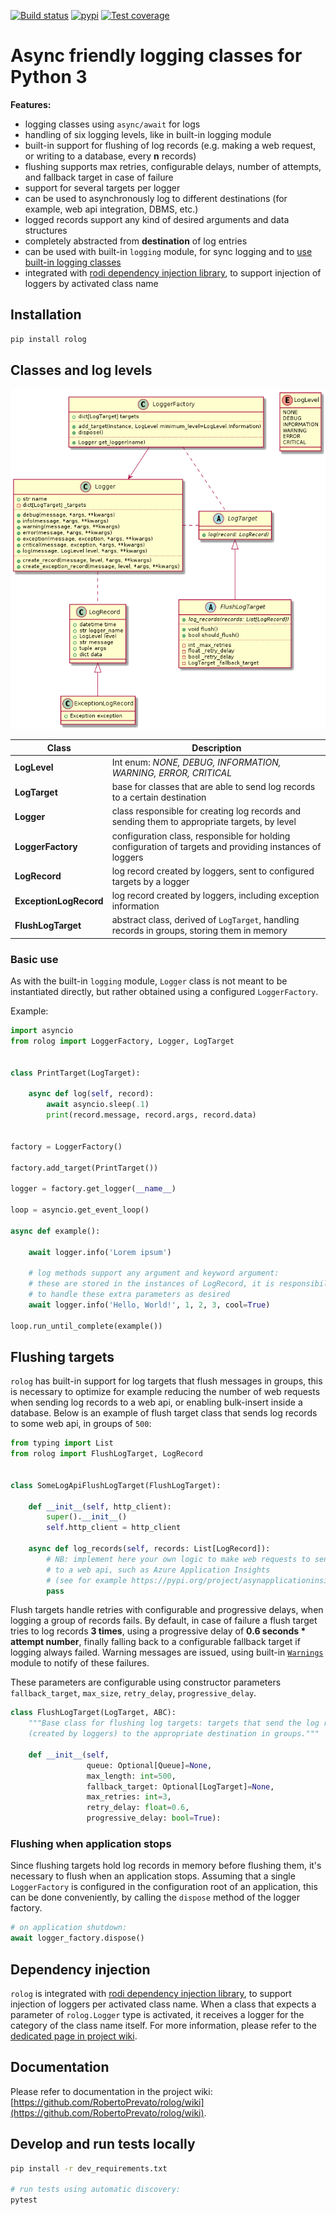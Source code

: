[![Build status](https://robertoprevato.visualstudio.com/rolog/_apis/build/status/rolog-CI)](https://robertoprevato.visualstudio.com/rolog/_build/latest?definitionId=-1) [![pypi](https://robertoprevato.vsrm.visualstudio.com/_apis/public/Release/badge/82014349-4c33-499c-b834-a13d016341b9/1/2)](https://pypi.org/project/rolog/) [![Test coverage](https://img.shields.io/azure-devops/coverage/robertoprevato/rolog/12.svg)](https://robertoprevato.visualstudio.com/rolog/_build?definitionId=12)

# Async friendly logging classes for Python 3

**Features:**
* logging classes using `async/await` for logs
* handling of six logging levels, like in built-in logging module
* built-in support for flushing of log records (e.g. making a web request, or writing to a database, every __n__ records)
* flushing supports max retries, configurable delays, number of attempts, and fallback target in case of failure
* support for several targets per logger
* can be used to asynchronously log to different destinations (for example, web api integration, DBMS, etc.)
* logged records support any kind of desired arguments and data structures
* completely abstracted from __destination__ of log entries
* can be used with built-in `logging` module, for sync logging and to [use built-in logging classes](https://docs.python.org/3/library/logging.handlers.html#module-logging.handlers)
* integrated with [rodi dependency injection library](https://pypi.org/project/rodi/), to support injection of loggers by activated class name

## Installation

```bash
pip install rolog
```

## Classes and log levels

![Classes](https://raw.githubusercontent.com/RobertoPrevato/rolog/master/documentation/classes.png "Classes")

|         Class          |                                               Description                                                |
| ---------------------- | -------------------------------------------------------------------------------------------------------- |
| **LogLevel**           | Int enum: _NONE, DEBUG, INFORMATION, WARNING, ERROR, CRITICAL_                                               |
| **LogTarget**          | base for classes that are able to send log records to a certain destination                              |
| **Logger**             | class responsible for creating log records and sending them to appropriate targets, by level             |
| **LoggerFactory**      | configuration class, responsible for holding configuration of targets and providing instances of loggers |
| **LogRecord**          | log record created by loggers, sent to configured targets by a logger                                    |
| **ExceptionLogRecord** | log record created by loggers, including exception information                                           |
| **FlushLogTarget**     | abstract class, derived of `LogTarget`, handling records in groups, storing them in memory               |

### Basic use
As with the built-in `logging` module, `Logger` class is not meant to be instantiated directly, but rather obtained using a configured `LoggerFactory`.

Example:

```python
import asyncio
from rolog import LoggerFactory, Logger, LogTarget


class PrintTarget(LogTarget):

    async def log(self, record):
        await asyncio.sleep(.1)
        print(record.message, record.args, record.data)


factory = LoggerFactory()

factory.add_target(PrintTarget())

logger = factory.get_logger(__name__)

loop = asyncio.get_event_loop()

async def example():

    await logger.info('Lorem ipsum')

    # log methods support any argument and keyword argument:
    # these are stored in the instances of LogRecord, it is responsibility of LogTarget(s)
    # to handle these extra parameters as desired
    await logger.info('Hello, World!', 1, 2, 3, cool=True)

loop.run_until_complete(example())
```

## Flushing targets
`rolog` has built-in support for log targets that flush messages in groups, this is necessary to optimize for example
reducing the number of web requests when sending log records to a web api, or enabling bulk-insert inside a database.
Below is an example of flush target class that sends log records to some web api, in groups of `500`:

```python
from typing import List
from rolog import FlushLogTarget, LogRecord


class SomeLogApiFlushLogTarget(FlushLogTarget):

    def __init__(self, http_client):
        super().__init__()
        self.http_client = http_client

    async def log_records(self, records: List[LogRecord]):
        # NB: implement here your own logic to make web requests to send log records
        # to a web api, such as Azure Application Insights 
        # (see for example https://pypi.org/project/asynapplicationinsights/)
        pass
```

Flush targets handle retries with configurable and progressive delays, when logging a group of records fails.
By default, in case of failure a flush target tries to log records __3 times__, using a progressive delay of __0.6 seconds * attempt number__,
finally falling back to a configurable fallback target if logging always failed. Warning messages are issued, using built-in
[`Warnings`](https://docs.python.org/3.1/library/warnings.html) module to notify of these failures.

These parameters are configurable using constructor parameters `fallback_target`, `max_size`, `retry_delay`, `progressive_delay`.

```python
class FlushLogTarget(LogTarget, ABC):
    """Base class for flushing log targets: targets that send the log records
    (created by loggers) to the appropriate destination in groups."""

    def __init__(self,
                 queue: Optional[Queue]=None,
                 max_length: int=500,
                 fallback_target: Optional[LogTarget]=None,
                 max_retries: int=3,
                 retry_delay: float=0.6,
                 progressive_delay: bool=True):
```

### Flushing when application stops
Since flushing targets hold log records in memory before flushing them, it's necessary to flush when an application stops.
Assuming that a single `LoggerFactory` is configured in the configuration root of an application, this 
can be done conveniently, by calling the `dispose` method of the logger factory.

```python
# on application shutdown:
await logger_factory.dispose()
```

## Dependency injection
`rolog` is integrated with [rodi dependency injection library](https://pypi.org/project/rodi/), to support injection of loggers per activated class name.
When a class that expects a parameter of `rolog.Logger` type is activated, it receives a logger for the category of the class name itself. 
For more information, please refer to the [dedicated page in project wiki](https://github.com/RobertoPrevato/rolog/wiki/Dependency-injection-with-rodi).

## Documentation
Please refer to documentation in the project wiki: [https://github.com/RobertoPrevato/rolog/wiki](https://github.com/RobertoPrevato/rolog/wiki).

## Develop and run tests locally
```bash
pip install -r dev_requirements.txt

# run tests using automatic discovery:
pytest
```
